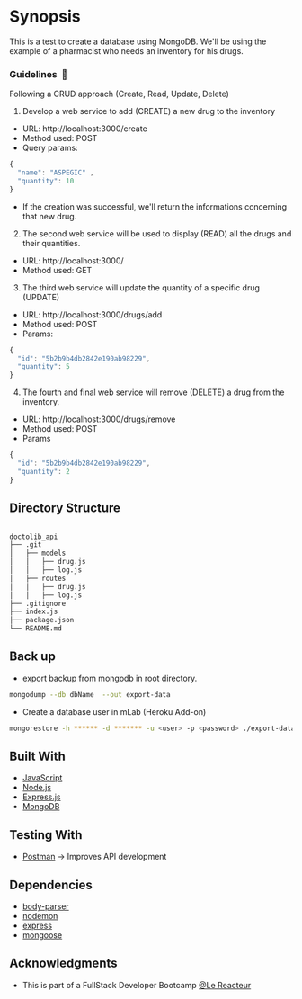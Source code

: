 # Synopsis

This is a test to create a database using MongoDB. We'll be using the example of a pharmacist who needs an inventory for his drugs.

### Guidelines  🚧

Following a CRUD approach (Create, Read, Update, Delete)

1. Develop a web service to add (CREATE) a new drug to the inventory

- URL: http://localhost:3000/create
- Method used: POST
- Query params:

```javascript
{
  "name": "ASPEGIC" ,
  "quantity": 10
}
```

- If the creation was successful, we'll return the informations concerning that new drug.

2. The second web service will be used to display (READ) all the drugs and their quantities.

- URL: http://localhost:3000/
- Method used: GET

3. The third web service will update the quantity of a specific drug (UPDATE)

- URL: http://localhost:3000/drugs/add
- Method used: POST
- Params:

```javascript
{
  "id": "5b2b9b4db2842e190ab98229",
  "quantity": 5
}
```

4. The fourth and final web service will remove (DELETE) a drug from the inventory.

- URL: http://localhost:3000/drugs/remove
- Method used: POST
- Params

```javascript
{
  "id": "5b2b9b4db2842e190ab98229",
  "quantity": 2
}
```

## Directory Structure

```bash

doctolib_api
├── .git
│   ├── models
│   │   ├── drug.js
│   │   ├── log.js
│   ├── routes
│   │   ├── drug.js
│   │   ├── log.js
├── .gitignore
├── index.js
├── package.json
└── README.md

```

## Back up

- export backup from mongodb in root directory.

```bash
mongodump --db dbName  --out export-data
```

- Create a database user in mLab (Heroku Add-on)

```bash
mongorestore -h ****** -d ******* -u <user> -p <password> ./export-data/dbName/
```

## Built With

- [JavaScript](https://developer.mozilla.org/bm/docs/Web/JavaScript)
- [Node.js](https://nodejs.org/en/)
- [Express.js](https://expressjs.com/)
- [MongoDB](https://www.mongodb.com/)

## Testing With

- [Postman](https://www.getpostman.com/) -> Improves API development

## Dependencies

- [body-parser](https://www.npmjs.com/package/body-parser)
- [nodemon](https://www.npmjs.com/package/nodemon)
- [express](https://www.npmjs.com/package/express)
- [mongoose](https://www.npmjs.com/package/mongoose)

## Acknowledgments

- This is part of a FullStack Developer Bootcamp [@Le Reacteur](https://www.lereacteur.io)
